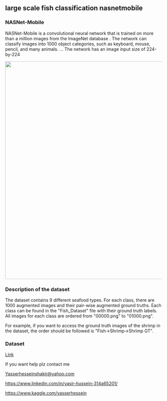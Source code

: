 ## large scale fish classification nasnetmobile



### NASNet-Mobile 
NASNet-Mobile is a convolutional neural network that is trained on more than a million images from the ImageNet database . The network can classify images into 1000 object categories, such as keyboard, mouse, pencil, and many animals. ... The network has an image input size of 224-by-224




<img src="https://i.stack.imgur.com/h9TXi.jpg" width="700px">




### Description of the dataset

The dataset contains 9 different seafood types. For each class, there are 1000 augmented images and their pair-wise augmented ground truths.
Each class can be found in the "Fish_Dataset" file with their ground truth labels. All images for each class are ordered from "00000.png" to "01000.png".

For example, if you want to access the ground truth images of the shrimp in the dataset, the order should be followed is "Fish->Shrimp->Shrimp GT".


### Dataset 

[Link](https://www.kaggle.com/crowww/a-large-scale-fish-dataset/code)


If you want help plz contact me

Yasserhesseinshakir@yahoo.com

https://www.linkedin.com/in/yasir-hussein-314a65201/

https://www.kaggle.com/yasserhessein

